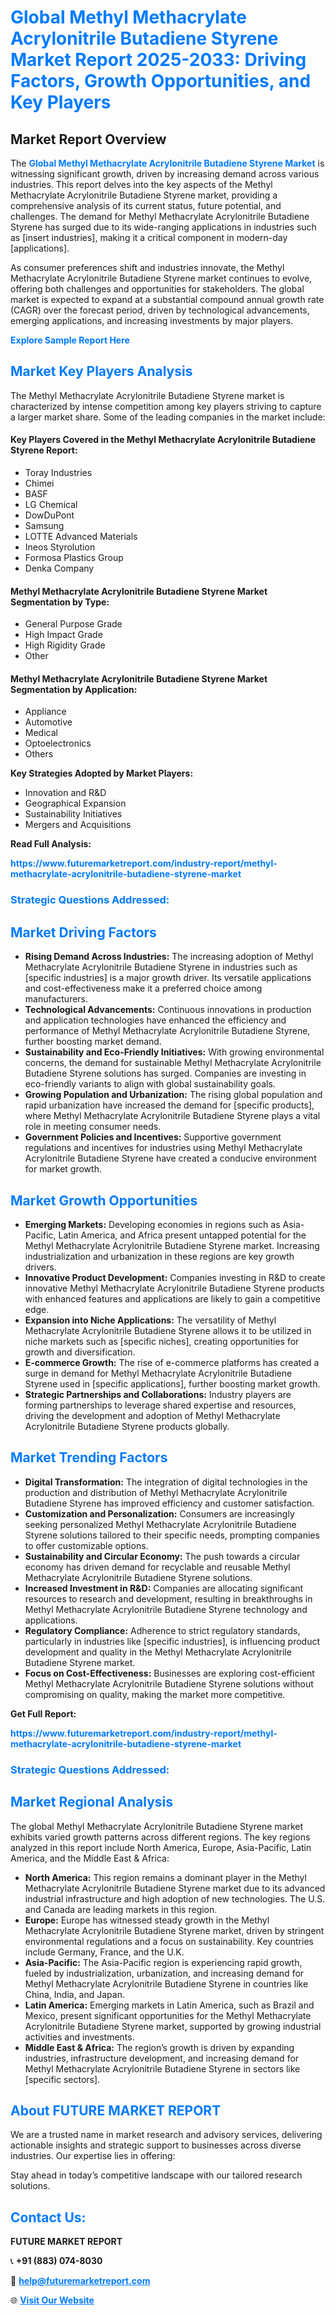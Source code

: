 <h1 style="color: #007BFF;">Global Methyl Methacrylate Acrylonitrile Butadiene Styrene Market Report 2025-2033: Driving Factors, Growth Opportunities, and Key Players</h1>

<section id="overview">
<h2>Market Report Overview</h2>
<p>The <a href="https://www.futuremarketreport.com/industry-report/methyl-methacrylate-acrylonitrile-butadiene-styrene-market" style="color: #007BFF; text-decoration: none;"><strong>Global Methyl Methacrylate Acrylonitrile Butadiene Styrene Market</strong></a> is witnessing significant growth, driven by increasing demand across various industries. This report delves into the key aspects of the Methyl Methacrylate Acrylonitrile Butadiene Styrene market, providing a comprehensive analysis of its current status, future potential, and challenges. The demand for Methyl Methacrylate Acrylonitrile Butadiene Styrene has surged due to its wide-ranging applications in industries such as [insert industries], making it a critical component in modern-day [applications].</p>
<p>As consumer preferences shift and industries innovate, the Methyl Methacrylate Acrylonitrile Butadiene Styrene market continues to evolve, offering both challenges and opportunities for stakeholders. The global market is expected to expand at a substantial compound annual growth rate (CAGR) over the forecast period, driven by technological advancements, emerging applications, and increasing investments by major players.</p>
</section>

<section id="overview">
<p><a href="https://www.futuremarketreport.com/request-sample/reportId=84807" style="color: #007BFF; text-decoration: none;"><strong>Explore Sample Report Here</strong></a></p>
</section>

<section id="key-players">
<h2 style="color: #007BFF;">Market Key Players Analysis</h2>
<p>The Methyl Methacrylate Acrylonitrile Butadiene Styrene market is characterized by intense competition among key players striving to capture a larger market share. Some of the leading companies in the market include:</p>
<h4>Key Players Covered in the Methyl Methacrylate Acrylonitrile Butadiene Styrene Report:</h4>
<ul><li>Toray Industries</li><li>Chimei</li><li>BASF</li><li>LG Chemical</li><li>DowDuPont</li><li>Samsung</li><li>LOTTE Advanced Materials</li><li>Ineos Styrolution</li><li>Formosa Plastics Group</li><li>Denka Company</li></ul>
<h4>Methyl Methacrylate Acrylonitrile Butadiene Styrene Market Segmentation by Type:</h4>
<ul><li>General Purpose Grade</li><li>High Impact Grade</li><li>High Rigidity Grade</li><li>Other</li></ul>

<h4>Methyl Methacrylate Acrylonitrile Butadiene Styrene Market Segmentation by Application:</h4>
<ul><li>Appliance</li><li>Automotive</li><li>Medical</li><li>Optoelectronics</li><li>Others</li></ul>
<p><strong>Key Strategies Adopted by Market Players:</strong></p>
<ul>
<li>Innovation and R&D</li>
<li>Geographical Expansion</li>
<li>Sustainability Initiatives</li>
<li>Mergers and Acquisitions</li>
</ul>
</section>

<section>
<p><strong>Read Full Analysis: </strong></p><a href="https://www.futuremarketreport.com/industry-report/methyl-methacrylate-acrylonitrile-butadiene-styrene-market" style="color: #007BFF; text-decoration: none;"><strong>https://www.futuremarketreport.com/industry-report/methyl-methacrylate-acrylonitrile-butadiene-styrene-market</strong></a>
<h3 style="color: #007BFF;">Strategic Questions Addressed:</h3>
</section>

<section id="driving-factors">
<h2 style="color: #007BFF;">Market Driving Factors</h2>
<ul>
<li><strong>Rising Demand Across Industries:</strong> The increasing adoption of Methyl Methacrylate Acrylonitrile Butadiene Styrene in industries such as [specific industries] is a major growth driver. Its versatile applications and cost-effectiveness make it a preferred choice among manufacturers.</li>
<li><strong>Technological Advancements:</strong> Continuous innovations in production and application technologies have enhanced the efficiency and performance of Methyl Methacrylate Acrylonitrile Butadiene Styrene, further boosting market demand.</li>
<li><strong>Sustainability and Eco-Friendly Initiatives:</strong> With growing environmental concerns, the demand for sustainable Methyl Methacrylate Acrylonitrile Butadiene Styrene solutions has surged. Companies are investing in eco-friendly variants to align with global sustainability goals.</li>
<li><strong>Growing Population and Urbanization:</strong> The rising global population and rapid urbanization have increased the demand for [specific products], where Methyl Methacrylate Acrylonitrile Butadiene Styrene plays a vital role in meeting consumer needs.</li>
<li><strong>Government Policies and Incentives:</strong> Supportive government regulations and incentives for industries using Methyl Methacrylate Acrylonitrile Butadiene Styrene have created a conducive environment for market growth.</li>
</ul>
</section>

<section id="growth-opportunities">
<h2 style="color: #007BFF;">Market Growth Opportunities</h2>
<ul>
<li><strong>Emerging Markets:</strong> Developing economies in regions such as Asia-Pacific, Latin America, and Africa present untapped potential for the Methyl Methacrylate Acrylonitrile Butadiene Styrene market. Increasing industrialization and urbanization in these regions are key growth drivers.</li>
<li><strong>Innovative Product Development:</strong> Companies investing in R&D to create innovative Methyl Methacrylate Acrylonitrile Butadiene Styrene products with enhanced features and applications are likely to gain a competitive edge.</li>
<li><strong>Expansion into Niche Applications:</strong> The versatility of Methyl Methacrylate Acrylonitrile Butadiene Styrene allows it to be utilized in niche markets such as [specific niches], creating opportunities for growth and diversification.</li>
<li><strong>E-commerce Growth:</strong> The rise of e-commerce platforms has created a surge in demand for Methyl Methacrylate Acrylonitrile Butadiene Styrene used in [specific applications], further boosting market growth.</li>
<li><strong>Strategic Partnerships and Collaborations:</strong> Industry players are forming partnerships to leverage shared expertise and resources, driving the development and adoption of Methyl Methacrylate Acrylonitrile Butadiene Styrene products globally.</li>
</ul>
</section>

<section id="trending-factors">
<h2 style="color: #007BFF;">Market Trending Factors</h2>
<ul>
<li><strong>Digital Transformation:</strong> The integration of digital technologies in the production and distribution of Methyl Methacrylate Acrylonitrile Butadiene Styrene has improved efficiency and customer satisfaction.</li>
<li><strong>Customization and Personalization:</strong> Consumers are increasingly seeking personalized Methyl Methacrylate Acrylonitrile Butadiene Styrene solutions tailored to their specific needs, prompting companies to offer customizable options.</li>
<li><strong>Sustainability and Circular Economy:</strong> The push towards a circular economy has driven demand for recyclable and reusable Methyl Methacrylate Acrylonitrile Butadiene Styrene solutions.</li>
<li><strong>Increased Investment in R&D:</strong> Companies are allocating significant resources to research and development, resulting in breakthroughs in Methyl Methacrylate Acrylonitrile Butadiene Styrene technology and applications.</li>
<li><strong>Regulatory Compliance:</strong> Adherence to strict regulatory standards, particularly in industries like [specific industries], is influencing product development and quality in the Methyl Methacrylate Acrylonitrile Butadiene Styrene market.</li>
<li><strong>Focus on Cost-Effectiveness:</strong> Businesses are exploring cost-efficient Methyl Methacrylate Acrylonitrile Butadiene Styrene solutions without compromising on quality, making the market more competitive.</li>
</ul>
</section>

<section>
<p><strong>Get Full Report: </strong></p><a href="https://www.futuremarketreport.com/industry-report/methyl-methacrylate-acrylonitrile-butadiene-styrene-market" style="color: #007BFF; text-decoration: none;"><strong>https://www.futuremarketreport.com/industry-report/methyl-methacrylate-acrylonitrile-butadiene-styrene-market</strong></a>
<h3 style="color: #007BFF;">Strategic Questions Addressed:</h3>
</section>


<section id="regional-analysis">
<h2 style="color: #007BFF;">Market Regional Analysis</h2>
<p>The global Methyl Methacrylate Acrylonitrile Butadiene Styrene market exhibits varied growth patterns across different regions. The key regions analyzed in this report include North America, Europe, Asia-Pacific, Latin America, and the Middle East & Africa:</p>
<ul>
<li><strong>North America:</strong> This region remains a dominant player in the Methyl Methacrylate Acrylonitrile Butadiene Styrene market due to its advanced industrial infrastructure and high adoption of new technologies. The U.S. and Canada are leading markets in this region.</li>
<li><strong>Europe:</strong> Europe has witnessed steady growth in the Methyl Methacrylate Acrylonitrile Butadiene Styrene market, driven by stringent environmental regulations and a focus on sustainability. Key countries include Germany, France, and the U.K.</li>
<li><strong>Asia-Pacific:</strong> The Asia-Pacific region is experiencing rapid growth, fueled by industrialization, urbanization, and increasing demand for Methyl Methacrylate Acrylonitrile Butadiene Styrene in countries like China, India, and Japan.</li>
<li><strong>Latin America:</strong> Emerging markets in Latin America, such as Brazil and Mexico, present significant opportunities for the Methyl Methacrylate Acrylonitrile Butadiene Styrene market, supported by growing industrial activities and investments.</li>
<li><strong>Middle East & Africa:</strong> The region’s growth is driven by expanding industries, infrastructure development, and increasing demand for Methyl Methacrylate Acrylonitrile Butadiene Styrene in sectors like [specific sectors].</li>
</ul>
</section>

<footer>
<h2 style="color: #007BFF;">About FUTURE MARKET REPORT</h2>
<p>We are a trusted name in market research and advisory services, delivering actionable insights and strategic support to businesses across diverse industries. Our expertise lies in offering:</p>

<p>Stay ahead in today’s competitive landscape with our tailored research solutions.</p>

<h2 style="color: #007BFF;">Contact Us:</h2>
<p><strong>FUTURE MARKET REPORT</strong></p>
<p>📞 <strong>+91 (883) 074-8030</strong></p>
<p>📧 <strong><a href="mailto:help@futuremarketreport.com" style="color: #007BFF;">help@futuremarketreport.com</a></strong></p>
<p>🌐 <strong><a href="https://www.futuremarketreport.com/" style="color: #007BFF;">Visit Our Website</a></strong></p>
</footer>